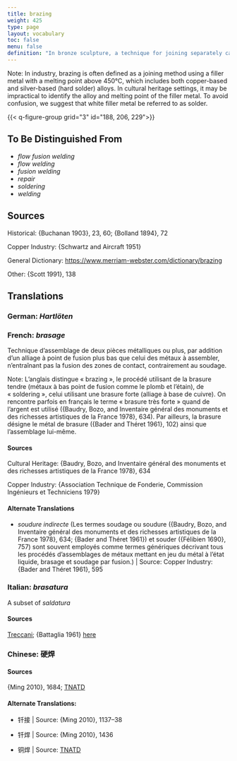 ```yaml
---
title: brazing
weight: 425
type: page
layout: vocabulary
toc: false
menu: false
definition: "In bronze sculpture, a technique for joining separately cast parts or repairs or filling casting defects by localized addition of a molten copper alloy of slightly lower melting temperature than that of the cast. Unlike in welding, the contact zones of the sections to be joined are not brought to a molten stage."
---
```


<div class="backmatter">

Note: In industry, brazing is often defined as a joining method using a filler metal with a melting point above 450°C, which includes both copper-based and silver-based (hard solder) alloys. In cultural heritage settings, it may be impractical to identify the alloy and melting point of the filler metal. To avoid confusion, we suggest that white filler metal be referred to as solder.

</div>

{{< q-figure-group grid="3" id="188, 206, 229">}}

## To Be Distinguished From

- *flow fusion welding*
- *flow welding*
- *fusion welding*
- *repair*
- *soldering*
- *welding*

## Sources

Historical: {Buchanan 1903}, 23, 60; {Bolland 1894}, 72

Copper Industry: {Schwartz and Aircraft 1951}

General Dictionary: <https://www.merriam-webster.com/dictionary/brazing>

Other: {Scott 1991}, 138

## Translations

<div class="accordion">

### **German**: *Hartlöten*

### **French**: *brasage*

Technique d’assemblage de deux pièces métalliques ou plus, par addition d’un alliage à point de fusion plus bas que celui des métaux à assembler, n’entraînant pas la fusion des zones de contact, contrairement au soudage.

<div class="backmatter">

Note: L’anglais distingue « brazing », le procédé utilisant de la brasure tendre (métaux à bas point de fusion comme le plomb et l’étain), de « soldering », celui utilisant une brasure forte (alliage à base de cuivre). On rencontre parfois en français le terme « brasure très forte » quand de l’argent est utilisé ({Baudry, Bozo, and Inventaire général des monuments et des richesses artistiques de la France 1978}, 634). Par ailleurs, la brasure désigne le métal de brasure ({Bader and Théret 1961}, 102) ainsi que l’assemblage lui-même.

</div>

#### Sources

Cultural Heritage: {Baudry, Bozo, and Inventaire général des monuments et des richesses artistiques de la France 1978}, 634

Copper Industry: {Association Technique de Fonderie, Commission Ingénieurs et Techniciens 1979}

#### Alternate Translations

- *soudure indirecte* (Les termes soudage ou soudure ({Baudry, Bozo, and Inventaire général des monuments et des richesses artistiques de la France 1978}, 634; {Bader and Théret 1961}) et souder ({Félibien 1690}, 757) sont souvent employés comme termes génériques décrivant tous les procédés d’assemblages de métaux mettant en jeu du métal à l’état liquide, brasage et soudage par fusion.) | Source: Copper Industry: {Bader and Théret 1961}, 595

### **Italian**: *brasatura*

A subset of *saldatura*

#### Sources

[Treccani](http://www.treccani.it/vocabolario/brasatura/); {Battaglia 1961} [here](http://www.gdli.it/pdf_viewer/Scripts/pdf.js/web/viewer.asp?file=/PDF/GDLI02/GDLI_02_ocr_364.pdf&parola=brasatura)

### **Chinese**: 硬焊

#### Sources
{Ming 2010}, 1684; [TNATD](https://terms.naer.edu.tw/detail/637816?index=1)

#### Alternate Translations:

- 钎接 | Source: {Ming 2010}, 1137–38

- 钎焊 | Source: {Ming 2010}, 1436

- 铜焊 | Source: [TNATD](https://terms.naer.edu.tw/detail/637816/?index=1)

</div>

